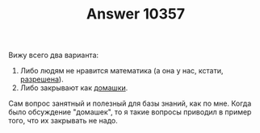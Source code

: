 ﻿---
title: "Answer 10357"
se.owner.user_id: 15479
se.owner.display_name: "Suvitruf - Andrei Apanasik"
se.owner.link: "https://ru.meta.stackoverflow.com/users/15479/suvitruf-andrei-apanasik"
se.answer_id: 10357
se.question_id: 10356
se.post_type: answer
se.is_accepted: False
---
<p>Вижу всего два варианта:</p>

<ol>
<li>Либо людям не нравится математика (а она у нас, кстати, <a href="https://ru.meta.stackoverflow.com/q/8683/15479">разрешена</a>).</li>
<li>Либо закрывают как <a href="/questions/tagged/%d0%b4%d0%be%d0%bc%d0%b0%d1%88%d0%ba%d0%b8" class="post-tag" title="показать вопросы с меткой [домашки]" rel="tag">домашки</a>. </li>
</ol>

<p>Сам вопрос занятный и полезный для базы знаний, как по мне. Когда было обсуждение "домашек", то я такие вопросы приводил в пример того, что их закрывать не надо.</p>
